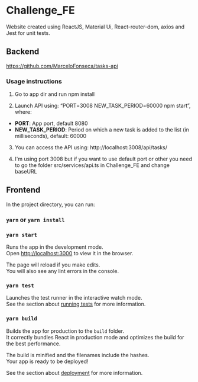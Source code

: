 # Challenge_FE

Website created using ReactJS, Material Ui, React-router-dom, axios and Jest for unit tests.

## Backend

https://github.com/MarceloFonseca/tasks-api

### Usage instructions

1. Go to app dir and run npm install

2. Launch API using: “PORT=3008 NEW_TASK_PERIOD=60000 npm start”, where:

- **PORT**: App port, default 8080
- **NEW_TASK_PERIOD**: Period on which a new task is added to the list (in milliseconds), default: 60000

3. You can access the API using: http://localhost:3008/api/tasks/

4. I'm using port 3008 but if you want to use default port or other you need to go the folder src/services/api.ts in Challenge_FE and change baseURL

## Frontend

In the project directory, you can run:

### `yarn` or `yarn install`

### `yarn start`

Runs the app in the development mode.\
Open [http://localhost:3000](http://localhost:3000) to view it in the browser.

The page will reload if you make edits.\
You will also see any lint errors in the console.

### `yarn test`

Launches the test runner in the interactive watch mode.\
See the section about [running tests](https://facebook.github.io/create-react-app/docs/running-tests) for more information.

### `yarn build`

Builds the app for production to the `build` folder.\
It correctly bundles React in production mode and optimizes the build for the best performance.

The build is minified and the filenames include the hashes.\
Your app is ready to be deployed!

See the section about [deployment](https://facebook.github.io/create-react-app/docs/deployment) for more information.
